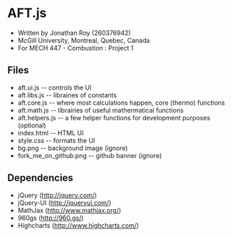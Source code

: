 # AFT.js

- Written by Jonathan Roy (260376942)
- McGill University, Montreal, Quebec, Canada
- For MECH 447 - Combustion : Project 1

## Files

- aft.ui.js -- controls the UI
- aft.libs.js -- librairies of constants
- aft.core.js -- where most calculations happen, core (thermo) functions
- aft.math.js -- librairies of useful mathermatical functions
- aft.helpers.js -- a few helper functions for development purposes (optional)
- index.html -- HTML UI
- style.css -- formats the UI
- bg.png -- background image (ignore)
- fork_me_on_github.png -- github banner (ignore)

## Dependencies

- jQuery (http://jquery.com/)
- jQuery-UI (http://jqueryui.com/)
- MathJax (http://www.mathjax.org/)
- 960gs (http://960.gs/)
- Highcharts (http://www.highcharts.com/)